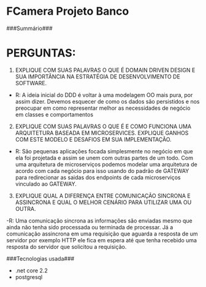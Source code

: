 # FCamera Projeto Banco
 

###Summário###


# PERGUNTAS: #

1) EXPLIQUE COM SUAS PALAVRAS O QUE É DOMAIN DRIVEN DESIGN E SUA IMPORTÂNCIA NA ESTRATÉGIA DE DESENVOLVIMENTO DE SOFTWARE.

- R: A ideia inicial do DDD é voltar à uma modelagem OO mais pura, por assim dizer. Devemos esquecer de como os dados são persistidos e nos preocupar em como representar melhor as necessidades de negócio em classes e comportamentos

2) EXPLIQUE COM SUAS PALAVRAS O QUE É E COMO FUNCIONA UMA ARQUITETURA BASEADA EM MICROSERVICES. EXPLIQUE GANHOS COM ESTE MODELO E DESAFIOS EM SUA IMPLEMENTAÇÃO.

- R: São pequenas aplicações focada simplesmente no negócio em que ela foi projetada e assim se unem com outras partes de um todo.
Com uma arquitetura de microserviços podemos modelar uma arquitetura de acordo com cada negócio para isso usando do padrão de GATEWAY 
para redirecionar as saidas dos endpoints de cada microserviços vinculado ao GATEWAY.

3) EXPLIQUE QUAL A DIFERENÇA ENTRE COMUNICAÇÃO SINCRONA E ASSINCRONA E QUAL O MELHOR CENÁRIO PARA UTILIZAR UMA OU OUTRA.

-R: Uma comunicação sincrona as informações são enviadas mesmo que ainda não tenha sido processada ou terminada de processar.
Já a comunicação assincrona em uma requisição que aguarda a resposta de um servidor por exemplo HTTP ele fica em espera até que tenha recebido uma resposta do servidor que solicitou a requisição.


###Tecnologias usada###
 - .net core 2.2
 - postgresql
